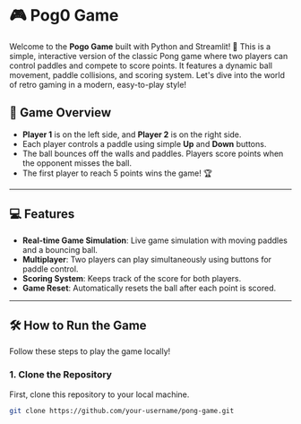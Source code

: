 # 🎮 Pog0 Game

Welcome to the **Pogo Game** built with Python and Streamlit! 🎉
This is a simple, interactive version of the classic Pong game where two players can control paddles and compete to score points. It features a dynamic ball movement, paddle collisions, and scoring system. Let's dive into the world of retro gaming in a modern, easy-to-play style!

## 🚀 Game Overview

- **Player 1** is on the left side, and **Player 2** is on the right side.
- Each player controls a paddle using simple **Up** and **Down** buttons.
- The ball bounces off the walls and paddles. Players score points when the opponent misses the ball.
- The first player to reach 5 points wins the game! 🏆

---

## 💻 Features

- **Real-time Game Simulation**: Live game simulation with moving paddles and a bouncing ball.
- **Multiplayer**: Two players can play simultaneously using buttons for paddle control.
- **Scoring System**: Keeps track of the score for both players.
- **Game Reset**: Automatically resets the ball after each point is scored.

---

## 🛠️ How to Run the Game

Follow these steps to play the game locally!

### 1. Clone the Repository

First, clone this repository to your local machine.

```bash
git clone https://github.com/your-username/pong-game.git

